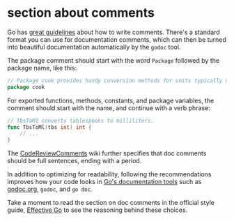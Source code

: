 # section about comments

Go has [great guidelines](https://golang.org/doc/effective_go.html) about how to write comments. There's a standard format you can use for documentation comments, which can then be turned into beautiful documentation automatically by the `godoc` tool.

The package comment should start with the word `Package` followed by the package name, like this:

```go
// Package cook provides handy conversion methods for units typically used in recipes.
package cook
```

For exported functions, methods, constants, and package variables, the comment should start with the name, and continue with a verb phrase:

```go
// TbsToMl converts tablespoons to milliliters.
func TbsToMl(tbs int) int {
	// ...
}
```

The [CodeReviewComments](https://github.com/golang/go/wiki/CodeReviewComments#comment-sentences) wiki further specifies that doc comments should be full sentences, ending with a period.

In addition to optimizing for readability, following the recommendations improves how your code looks in [Go's documentation tools](http://whipperstacker.com/2015/09/30/go-documentation-godoc-godoc-godoc-org-and-go-doc/) such as [godoc.org](http://godoc.org), `godoc`, and `go doc`.

Take a moment to read the section on doc comments in the official style guide, [Effective Go](https://golang.org/doc/effective_go.html) to see the reasoning behind these choices.
